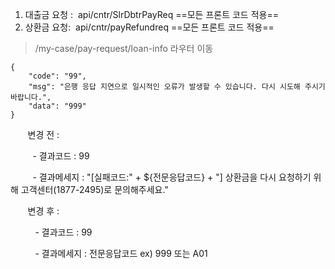 1. 대출금 요청 :  api/cntr/SlrDbtrPayReq ==모든 프론트 코드 적용==
2. 상환금 요청:  api/cntr/payRefundreq ==모든 프론트 코드 적용==
> /my-case/pay-request/loan-info 라우터 이동
```
{
    "code": "99",
    "msg": "은행 응답 지연으로 일시적인 오류가 발생할 수 있습니다. 다시 시도해 주시기 바랍니다.",
    "data": "999"
}
```


       변경 전 : 

         - 결과코드 : 99

         - 결과메세지 : "[실패코드:" + ${전문응답코드} + "] 상환금을 다시 요청하기 위해 고객센터(1877-2495)로 문의해주세요." 

       변경 후 :

          - 결과코드 : 99

          - 결과메세지 : 전문응답코드 ex) 999 또는 A01